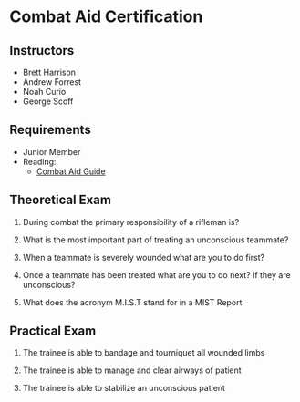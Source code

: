 # Combat Aid Certification

## Instructors

- Brett Harrison
- Andrew Forrest
- Noah Curio
- George Scoff

## Requirements

- Junior Member
- Reading:
  - [Combat Aid Guide](guides/combataid.md)


## Theoretical Exam
1. During combat the primary responsibility of a rifleman is?

2. What is the most important part of treating an unconscious teammate?

3. When a teammate is severely wounded what are you to do first?

4. Once a teammate has been treated what are you to do next? If they are unconscious?

5. What does the acronym M.I.S.T stand for in a MIST Report

## Practical Exam

1. The trainee is able to bandage and tourniquet all wounded limbs

2. The trainee is able to manage and clear airways of patient

3. The trainee is able to stabilize an unconscious patient
